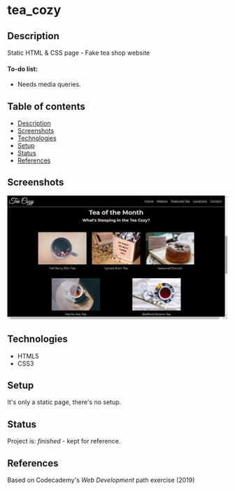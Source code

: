 # tea_cozy
 

## Description
Static HTML & CSS page - Fake tea shop website

#### To-do list:
* Needs media queries.

## Table of contents
* [Description](#description)
* [Screenshots](#screenshots)
* [Technologies](#technologies)
* [Setup](#setup)
* [Status](#status)
* [References](#references)


## Screenshots
![Example screenshot](./img/Tea_Cozy_Screencast.jpg)

## Technologies
* HTML5
* CSS3

## Setup
It's only a static page, there's no setup.

## Status
Project is: _finished_ - kept for reference.

## References
Based on Codecademy's _Web Development_ path exercise (2019)
